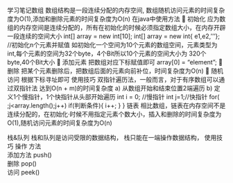 学习笔记数组
数组结构是一段连续分配的内存空间, 
数组随机访问元素的时间复杂度为O(1),添加和删除元素的时间复杂度为O(n)
在java中使用方法
	初始化
应为数组的内存空间是连续分配的，所有在初始化的时候必须指定数组大小，在内存开辟一段连续的空间大小
int[] array = new int[10]; 
int[] array = new int{ e1,e2,’’’};  //初始化n个元素并赋值
如初始化一个空间为10个元素的数组空间，元素类型为int,每个元素的空间为32个byte，4个Bit所以10个元素的空间大小为 320个byte,40个Bit大小
	添加元素
把数组对应下标赋值即可
array[0] = “element”;
	删除
把某个元素删除后，把数组后面的元素向前补位，时间复杂度为O(n)
	随机访问
      根据下标寻址即可
使用技巧
  双指针遍历法，一般而言，对于有序数组可以通过双指针法 达到O(n + m)的时间复杂度
  a) 从数组开始和结束位置2端遍历
  b) 定义1个慢指针，1个快指针从头部开始遍历
  int i = 0; //慢指针
  int j=1;//快指针
for( ;j<array.length();j++)
   if(判断条件){
i++;
}
}
链表
 相比数组，链表在内存空间不是连续分配的，在初始化·时候不用指定元素个数大小，插入和删除的时间复杂度为O(1),随机访问元素的时间复杂度为O(n)

栈&队列
栈和队列是访问受限的数据结构，
栈只能在一端操作数据结构，
使用技巧
操作	方法		
添加方法	push()		
删除	pop()		
访问	peek()		
				
			



